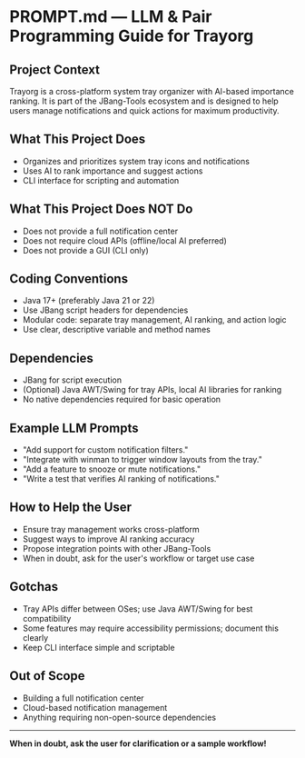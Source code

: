 # PROMPT.md — LLM & Pair Programming Guide for Trayorg

## Project Context

Trayorg is a cross-platform system tray organizer with AI-based importance ranking. It is part of the JBang-Tools ecosystem and is designed to help users manage notifications and quick actions for maximum productivity.

## What This Project Does

- Organizes and prioritizes system tray icons and notifications
- Uses AI to rank importance and suggest actions
- CLI interface for scripting and automation

## What This Project Does NOT Do

- Does not provide a full notification center
- Does not require cloud APIs (offline/local AI preferred)
- Does not provide a GUI (CLI only)

## Coding Conventions

- Java 17+ (preferably Java 21 or 22)
- Use JBang script headers for dependencies
- Modular code: separate tray management, AI ranking, and action logic
- Use clear, descriptive variable and method names

## Dependencies

- JBang for script execution
- (Optional) Java AWT/Swing for tray APIs, local AI libraries for ranking
- No native dependencies required for basic operation

## Example LLM Prompts

- "Add support for custom notification filters."
- "Integrate with winman to trigger window layouts from the tray."
- "Add a feature to snooze or mute notifications."
- "Write a test that verifies AI ranking of notifications."

## How to Help the User

- Ensure tray management works cross-platform
- Suggest ways to improve AI ranking accuracy
- Propose integration points with other JBang-Tools
- When in doubt, ask for the user's workflow or target use case

## Gotchas

- Tray APIs differ between OSes; use Java AWT/Swing for best compatibility
- Some features may require accessibility permissions; document this clearly
- Keep CLI interface simple and scriptable

## Out of Scope

- Building a full notification center
- Cloud-based notification management
- Anything requiring non-open-source dependencies

---

**When in doubt, ask the user for clarification or a sample workflow!** 